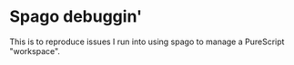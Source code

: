 # Spago debuggin'

This is to reproduce issues I run into using spago to manage a PureScript
"workspace".

